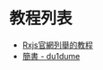 # 教程列表

  - [Rxjs官網列舉的教程](http://reactivex.io/tutorials.html)
  - [簡書 - du1dume](https://www.jianshu.com/u/d01a391b4a74)